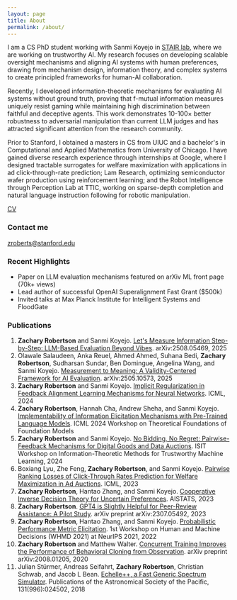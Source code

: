 ```yaml
---
layout: page
title: About
permalink: /about/
---
```


I am a CS PhD student working with Sanmi Koyejo in [STAIR lab](https://stair.cs.stanford.edu), where we are working on trustworthy AI. My research focuses on developing scalable oversight mechanisms and aligning AI systems with human preferences, drawing from mechanism design, information theory, and complex systems to create principled frameworks for human-AI collaboration.

Recently, I developed information-theoretic mechanisms for evaluating AI systems without ground truth, proving that f-mutual information measures uniquely resist gaming while maintaining high discrimination between faithful and deceptive agents. This work demonstrates 10-100× better robustness to adversarial manipulation than current LLM judges and has attracted significant attention from the research community.

Prior to Stanford, I obtained a masters in CS from UIUC and a bachelor's in Computational and Applied Mathematics from University of Chicago. I have gained diverse research experience through internships at Google, where I designed tractable surrogates for welfare maximization with applications in ad click-through-rate prediction; Lam Research, optimizing semiconductor wafer production using reinforcement learning; and the Robot Intelligence through Perception Lab at TTIC, working on sparse-depth completion and natural language instruction following for robotic manipulation.

[CV](https://github.com/zrobertson466920/zrobertson466920.github.io/blob/master/Awesome_CV-3.pdf)

### Contact me

[zroberts@stanford.edu](mailto:zroberts@stanford.edu)

### Recent Highlights

- Paper on LLM evaluation mechanisms featured on arXiv ML front page (70k+ views)
- Lead author of successful OpenAI Superalignment Fast Grant ($500k) 
- Invited talks at Max Planck Institute for Intelligent Systems and FloodGate

### Publications

1. **Zachary Robertson** and Sanmi Koyejo. [Let's Measure Information Step-by-Step: LLM-Based Evaluation Beyond Vibes](https://arxiv.org/abs/2508.05469). arXiv:2508.05469, 2025
2. Olawale Salaudeen, Anka Reuel, Ahmed Ahmed, Suhana Bedi, **Zachary Robertson**, Sudharsan Sundar, Ben Domingue, Angelina Wang, and Sanmi Koyejo. [Measurement to Meaning: A Validity-Centered Framework for AI Evaluation](https://arxiv.org/abs/2505.10573). arXiv:2505.10573, 2025
3. **Zachary Robertson** and Sanmi Koyejo. [Implicit Regularization in Feedback Alignment Learning Mechanisms for Neural Networks](https://proceedings.mlr.press/v235/robertson24b.html). ICML, 2024
4. **Zachary Robertson**, Hannah Cha, Andrew Sheha, and Sanmi Koyejo. [Implementability of Information Elicitation Mechanisms with Pre-Trained Language Models](https://openreview.net/pdf?id=QqMnRGlRJk). ICML 2024 Workshop on Theoretical Foundations of Foundation Models
5. **Zachary Robertson** and Sanmi Koyejo. [No Bidding, No Regret: Pairwise-Feedback Mechanisms for Digital Goods and Data Auctions](https://arxiv.org/abs/2306.01860). ISIT Workshop on Information-Theoretic Methods for Trustworthy Machine Learning, 2024
6. Boxiang Lyu, Zhe Feng, **Zachary Robertson**, and Sanmi Koyejo. [Pairwise Ranking Losses of Click-Through Rates Prediction for Welfare Maximization in Ad Auctions](https://arxiv.org/abs/2306.01799). ICML, 2023
7. **Zachary Robertson**, Hantao Zhang, and Sanmi Koyejo. [Cooperative Inverse Decision Theory for Uncertain Preferences](https://proceedings.mlr.press/v206/robertson23a.html). AISTATS, 2023
8. **Zachary Robertson**. [GPT4 is Slightly Helpful for Peer-Review Assistance: A Pilot Study](https://arxiv.org/abs/2307.05492). arXiv preprint arXiv:2307.05492, 2023
9. **Zachary Robertson**, Hantao Zhang, and Sanmi Koyejo. [Probabilistic Performance Metric Elicitation](https://www.ideals.illinois.edu/items/124609). 1st Workshop on Human and Machine Decisions (WHMD 2021) at NeurIPS 2021, 2022
10. **Zachary Robertson** and Matthew Walter. [Concurrent Training Improves the Performance of Behavioral Cloning from Observation](https://arxiv.org/abs/2008.01205). arXiv preprint arXiv:2008.01205, 2020
11. Julian Stürmer, Andreas Seifahrt, **Zachary Robertson**, Christian Schwab, and Jacob L Bean. [Echelle++, a Fast Generic Spectrum Simulator](https://iopscience.iop.org/article/10.1088/1538-3873/aaec2e/meta). Publications of the Astronomical Society of the Pacific, 131(996):024502, 2018
